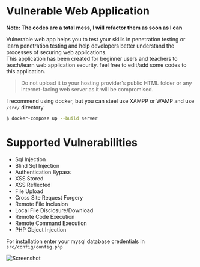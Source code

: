 # Vulnerable Web Application

**Note: The codes are a total mess, I will refactor them as soon as I can**

Vulnerable web app helps you to test your skills in penetration testing or learn penetration testing and help developers better understand the processes of securing web applications.<br>
This application has been created for beginner users and teachers to teach/learn web application security. feel free to edit/add some codes to this application.<br>
> Do not upload it to your hosting provider's public HTML folder or any internet-facing web server as it will be compromised. 

I recommend using docker, but you can steel use XAMPP or WAMP and use `/src/` directory
```sh
$ docker-compose up --build server
```

# Supported Vulnerabilities
* Sql Injection
* Blind Sql Injection
* Authentication Bypass
* XSS Stored
* XSS Reflected
* File Upload
* Cross Site Request Forgery
* Remote File Inclusion</a>
* Local File Disclosure/Download
* Remote Code Execution
* Remote Command Execution
* PHP Object Injection

For installation enter your mysql database credentials in `src/config/config.php`


![Screenshot](https://github.com/milad00ahmadi/vulnerable-web-application/blob/master/screenshot.png?raw=truee)